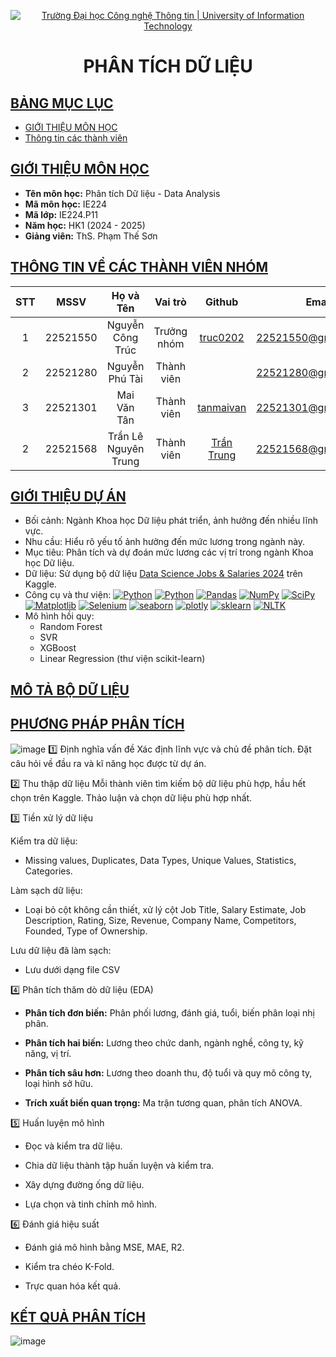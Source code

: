 <a id="top"></a>

<!-- Banner -->
<p align="center">
  <a href="https://www.uit.edu.vn/" title="Trường Đại học Công nghệ Thông tin" style="border: none;">
    <img src="https://i.imgur.com/WmMnSRt.png" alt="Trường Đại học Công nghệ Thông tin | University of Information Technology">
  </a>
</p>

<h1 align="center"><b>PHÂN TÍCH DỮ LIỆU<br></b></h>

## [BẢNG MỤC LỤC](#top)
* [GIỚI THIỆU MÔN HỌC]()
* [Thông tin các thành viên](#thông-tin-về-các-thành-viên-nhóm)

## [GIỚI THIỆU MÔN HỌC](#top)
* **Tên môn học:** Phân tích Dữ liệu - Data Analysis
* **Mã môn học:** IE224
* **Mã lớp:** IE224.P11
* **Năm học:** HK1 (2024 - 2025)
* **Giảng viên:** ThS. Phạm Thế Sơn

## [THÔNG TIN VỀ CÁC THÀNH VIÊN NHÓM](#top)

| STT    | MSSV          | Họ và Tên                |Vai trò    | Github                                          | Email                   |
| :----: |:-------------:| :-----------------------:|:---------:|:-----------------------------------------------:|:-------------------------:
| 1      | 22521550      | Nguyễn Công Trúc            |Trưởng nhóm| [truc0202](https://github.com/truc0202)           | 22521550@gm.uit.edu.vn   |
| 2      | 22521280      | Nguyễn Phú Tài          | Thành viên|            | 22521280@gm.uit.edu.vn   |
| 3      | 22521301      | Mai Văn Tân         | Thành viên| [tanmaivan](https://github.com/tanmaivan)             | 22521301@gm.uit.edu.vn   |
| 2      | 22521568      | Trần Lê Nguyên Trung          | Thành viên| [Trần Trung](https://github.com/Fat-ctrl)             | 22521568@gm.uit.edu.vn   |

## [GIỚI THIỆU DỰ ÁN](#top)

- Bối cảnh: Ngành Khoa học Dữ liệu phát triển, ảnh hưởng đến nhiều lĩnh vực.
- Nhu cầu: Hiểu rõ yếu tố ảnh hưởng đến mức lương trong ngành này.
- Mục tiêu: Phân tích và dự đoán mức lương các vị trí trong ngành Khoa học Dữ liệu.
- Dữ liệu: Sử dụng bộ dữ liệu [Data Science Jobs & Salaries 2024](https://www.kaggle.com/datasets/fahadrehman07/data-science-jobs-and-salary-glassdoor/data) trên Kaggle.
- Công cụ và thư viện:
<a href="#"><img alt="Python" src= "https://img.shields.io/badge/PowerBI-FFFF00.svg?logo=powerbi&logoColor=white"></a>
<a href="#"><img alt="Python" src="https://img.shields.io/badge/Python-003F5D.svg?logo=python&logoColor=white"></a>
<a href="#"><img alt="Pandas" src="https://img.shields.io/badge/Pandas-00527C.svg?logo=pandas&logoColor=white"></a>
<a href="#"><img alt="NumPy" src="https://img.shields.io/badge/Numpy-00609C.svg?logo=numpy&logoColor=white"></a>
<a href="#"><img alt="SciPy" src="https://img.shields.io/badge/SciPy-1560bd.svg?logo=scipy&logoColor=white"></a>
<a href="#"><img alt="Matplotlib" src="https://img.shields.io/badge/Matplotlib-006DB2.svg?logo=python-matplotlib&logoColor=white"></a>
<a href="#"><img alt="Selenium" src="https://img.shields.io/badge/Selenium-1faecf.svg?logo=selenium&logoColor=white"></a>
<a href="#"><img alt="seaborn" src="https://img.shields.io/badge/seaborn-4E97D1.svg?logo=pandas&logoColor=white"></a>
<a href="#"><img alt="plotly" src="https://img.shields.io/badge/plotly-7BB4E3.svg?logo=plotly&logoColor=white"></a>
<a href="#"><img alt="sklearn" src="https://img.shields.io/badge/sklearn-A3CEEF.svg?logo=scikitlearn&logoColor=white"></a>
<a href="#"><img alt="NLTK" src="https://img.shields.io/badge/NLTK-C5D4EB.svg?logo=python-nltk&logoColor=white"></a>
- Mô hình hồi quy:
  + Random Forest
  + SVR
  + XGBoost
  + Linear Regression (thư viện scikit-learn)
## [MÔ TẢ BỘ DỮ LIỆU](#top)



## [PHƯƠNG PHÁP PHÂN TÍCH](#top)

![image](https://github.com/user-attachments/assets/24d38ad3-9056-4bcf-92e5-577e5d01c7de)
1️⃣ Định nghĩa vấn đề
Xác định lĩnh vực và chủ đề phân tích. Đặt câu hỏi về đầu ra và kĩ năng học được từ dự án.

2️⃣ Thu thập dữ liệu
Mỗi thành viên tìm kiếm bộ dữ liệu phù hợp, hầu hết chọn trên Kaggle. Thảo luận và chọn dữ liệu phù hợp nhất.

3️⃣ Tiền xử lý dữ liệu

Kiểm tra dữ liệu:
+ Missing values, Duplicates, Data Types, Unique Values, Statistics, Categories.

Làm sạch dữ liệu:
- Loại bỏ cột không cần thiết, xử lý cột Job Title, Salary Estimate, Job Description, Rating, Size, Revenue, Company Name, Competitors, Founded, Type of Ownership.

Lưu dữ liệu đã làm sạch:
- Lưu dưới dạng file CSV

4️⃣ Phân tích thăm dò dữ liệu (EDA)

- **Phân tích đơn biến:** Phân phối lương, đánh giá, tuổi, biến phân loại nhị phân.

- **Phân tích hai biến:** Lương theo chức danh, ngành nghề, công ty, kỹ năng, vị trí.

- **Phân tích sâu hơn:** Lương theo doanh thu, độ tuổi và quy mô công ty, loại hình sở hữu.

- **Trích xuất biến quan trọng:** Ma trận tương quan, phân tích ANOVA.
  
5️⃣ Huấn luyện mô hình

- Đọc và kiểm tra dữ liệu.

- Chia dữ liệu thành tập huấn luyện và kiểm tra.

- Xây dựng đường ống dữ liệu.

- Lựa chọn và tinh chỉnh mô hình.

6️⃣ Đánh giá hiệu suất

- Đánh giá mô hình bằng MSE, MAE, R2.

- Kiểm tra chéo K-Fold.

- Trực quan hóa kết quả.
## [KẾT QUẢ PHÂN TÍCH](#top)

![image](https://github.com/user-attachments/assets/7bfd8126-53d5-48f4-91d5-30a63730a578)

